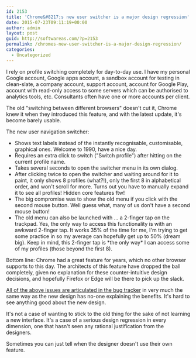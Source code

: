 ```yaml
---
id: 2153
title: 'Chrome&#8217;s new user switcher is a major design regression'
date: 2015-07-23T09:11:19+00:00
author: admin
layout: post
guid: http://softwareas.com/?p=2153
permalink: /chromes-new-user-switcher-is-a-major-design-regression/
categories:
  - Uncategorized
---
```

I rely on profile switching completely for day-to-day use. I have my personal Google account, Google apps account, a sandbox account for testing in clean-slate, a company account, support account, account for Google Play, account with read-only access to some servers which can be authorised to analytics tools, etc. Consultants often have one or more accounts per client.

The old "switching between different browsers" doesn't cut it, Chrome knew it when they introduced this feature, and with the latest update, it's become barely usable.

The new user navigation switcher:

<ul>
<li> Shows text labels instead of the instantly recognisable, customisable, graphical ones. Welcome to 1990, have a nice day.

<li> Requires an extra click to switch ("Switch profile") after hitting on the current profile name.

<li> Takes several seconds to open the switcher menu in its own dialog.

<li> After clicking twice to open the switcher and waiting around for it to paint, it only shows 8 profiles (what?!), only the first 8 in alphabetical order, and won't scroll for more. Turns out you have to manually expand it to see all profiles! Hidden core features ftw!

<li> The big compromise was to show the old menu if you click with the second mouse button. Well guess what, many of us don't have a second mouse button!

<li> The old menu can also be launched with ... a 2-finger tap on the trackpad. Yes, the only way to access this functionality is with an awkward 2-finger tap. It works 35% of the time for me, I'm trying to get some practice in so my average can hopefully get up to 50% (dream big). Keep in mind, this 2-finger tap is *the only way* I can access some of my profiles (those beyond the first 8).
</ul>

<p>Bottom line: Chrome had a great feature for years, which no other browser supports to this day. The architects of this feature have dropped the ball completely, given no explanation for these counter-intuitive design decisions, and hopefully Firefox or Edge will be there to pick up the slack.</p>

[All of the above issues are articulated in the bug tracker](https://code.google.com/p/chromium/issues/detail?id=403619) in very much the same way as the new design has no-one explaining the benefits. It's hard to see anything good about the new design.

It's not a case of wanting to stick to the old thing for the sake of not learning a new interface. It's a case of a serious design regression in every dimension, one that hasn't seen any rational justification from the designers.

Sometimes you can just tell when the designer doesn't use their own feature.
